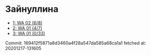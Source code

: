 # Зайнуллина
- [1: WA 02 (6/8)](1.md)
- [2: WA 01 (4/7)](2.md)
- [3: WA 01 (0/33)](3.md)

Commit: 169412f5871a8d3460a4f28a547da585a68ca1a1
 fetched at: 20201217-131605
